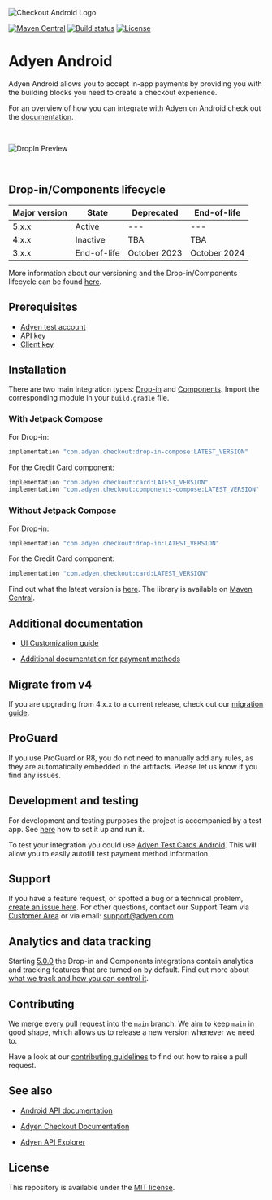 ![Checkout Android Logo][header.image]

[![Maven Central][shield.mavenCentral.image]][shield.mavenCentral.link]
[![Build status][shield.buildStatus.image]][shield.buildStatus.link]
[![License][shield.license.image]][shield.license.link]

# Adyen Android

Adyen Android allows you to accept in-app payments by providing you with the building blocks you need to create a checkout experience.

For an overview of how you can integrate with Adyen on Android check out the [documentation][docs.android].

<br/>

![DropIn Preview][header.preview]

<br/>

## Drop-in/Components lifecycle

| Major version | State       | Deprecated   | End-of-life  |
|---------------|-------------|--------------|--------------|
| 5.x.x         | Active      | ---          | ---          |
| 4.x.x         | Inactive    | TBA          | TBA          |
| 3.x.x         | End-of-life | October 2023 | October 2024 |

More information about our versioning and the Drop-in/Components lifecycle can be found [here](https://docs.adyen.com/online-payments/upgrade-your-integration/#lifecycle).

## Prerequisites

* [Adyen test account][adyen.testAccount]
* [API key][docs.apiKey]
* [Client key][docs.clientKey]

## Installation

There are two main integration types: [Drop-in][docs.dropIn] and [Components][docs.components].
Import the corresponding module in your `build.gradle` file.

### With Jetpack Compose

For Drop-in:
```groovy
implementation "com.adyen.checkout:drop-in-compose:LATEST_VERSION"
```
For the Credit Card component:
```groovy
implementation "com.adyen.checkout:card:LATEST_VERSION"
implementation "com.adyen.checkout:components-compose:LATEST_VERSION"
```

### Without Jetpack Compose

For Drop-in:
```groovy
implementation "com.adyen.checkout:drop-in:LATEST_VERSION"
```
For the Credit Card component:
```groovy
implementation "com.adyen.checkout:card:LATEST_VERSION"
```

Find out what the latest version is [here](https://github.com/Adyen/adyen-android/releases/latest). The library is available on [Maven Central][mavenRepo].

## Additional documentation

* [UI Customization guide][docs.github.uiCustomization]

* [Additional documentation for payment methods][docs.github.paymentMethods]

## Migrate from v4

If you are upgrading from 4.x.x to a current release, check out our [migration guide][migration.guide].

## ProGuard

If you use ProGuard or R8, you do not need to manually add any rules, as they are automatically embedded in the artifacts.
Please let us know if you find any issues.

## Development and testing

For development and testing purposes the project is accompanied by a test app. See [here](example-app/README.md) how to set it up and run it.

To test your integration you could use [Adyen Test Cards Android][adyenTestCardsAndroid]. This will allow you to easily autofill test payment method information.

## Support

If you have a feature request, or spotted a bug or a technical problem, [create an issue here][github.newIssue]. For other questions, contact our Support Team via [Customer Area][adyen.support] or via email: support@adyen.com

## Analytics and data tracking

Starting [5.0.0][analytics.firstVersion] the Drop-in and Components integrations contain analytics and tracking features that are turned on by default. Find out more about [what we track and how you can control it][docs.analytics].

## Contributing

We merge every pull request into the `main` branch. We aim to keep `main` in good shape, which allows us to release a new version whenever we need to.

Have a look at our [contributing guidelines][contributing.guidelines] to find out how to raise a pull request.

## See also

* [Android API documentation][dokka]

* [Adyen Checkout Documentation][docs.checkout]

* [Adyen API Explorer][docs.apiExplorer]

## License

This repository is available under the [MIT license](LICENSE).

[header.image]: https://user-images.githubusercontent.com/9079915/198013698-139bf6f1-a15a-447d-8eed-97ce1354b43f.png
[shield.mavenCentral.image]: https://img.shields.io/maven-central/v/com.adyen.checkout/drop-in
[shield.mavenCentral.link]: https://mvnrepository.com/artifact/com.adyen.checkout
[shield.buildStatus.image]: https://github.com/Adyen/adyen-android/actions/workflows/check_main.yml/badge.svg
[shield.buildStatus.link]: https://github.com/Adyen/adyen-android/actions
[shield.license.image]: https://img.shields.io/github/license/Adyen/adyen-android
[shield.license.link]: LICENSE
[docs.android]: https://docs.adyen.com/online-payments/build-your-integration/?platform=Android
[header.preview]: https://github.com/user-attachments/assets/0393e58d-172c-45fb-9e49-3a720fe53c89
[adyen.testAccount]: https://www.adyen.com/signup
[docs.apiKey]: https://docs.adyen.com/development-resources/how-to-get-the-api-key
[docs.clientKey]: https://docs.adyen.com/development-resources/client-side-authentication#get-your-client-key
[docs.dropIn]: https://docs.adyen.com/online-payments/build-your-integration/?platform=Android&integration=Drop-in
[docs.components]: https://docs.adyen.com/online-payments/build-your-integration/?platform=Android&integration=Components
[docs.github.uiCustomization]: docs/UI_CUSTOMIZATION.md
[docs.github.paymentMethods]: docs/payment-methods
[mavenRepo]: https://repo1.maven.org/maven2/com/adyen/checkout/
[migration.guide]: https://docs.adyen.com/online-payments/build-your-integration/migrate-to-android-5-0-0
[github.newIssue]: https://github.com/Adyen/adyen-android/issues/new/choose
[adyen.support]: https://ca-live.adyen.com/ca/ca/contactUs.shtml
[analytics.firstVersion]: https://github.com/Adyen/adyen-android/releases/tag/5.0.0
[docs.analytics]: https://docs.adyen.com/online-payments/analytics-and-data-tracking
[contributing.guidelines]: https://github.com/Adyen/.github/blob/main/CONTRIBUTING.md
[dokka]: https://adyen.github.io/adyen-android/
[docs.checkout]: https://docs.adyen.com/online-payments/
[docs.apiExplorer]: https://docs.adyen.com/api-explorer/
[adyenTestCardsAndroid]: https://github.com/Adyen/adyen-testcards-android

